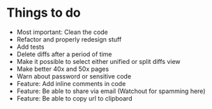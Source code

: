 # Things to do

* Most important: Clean the code
* Refactor and properly redesign stuff
* Add tests
* Delete diffs after a period of time
* Make it possible to select either unified or split diffs view
* Make better 40x and 50x pages
* Warn about password or sensitive code
* Feature: Add inline comments in code
* Feature: Be able to share via email (Watchout for spamming here)
* Feature: Be able to copy url to clipboard
